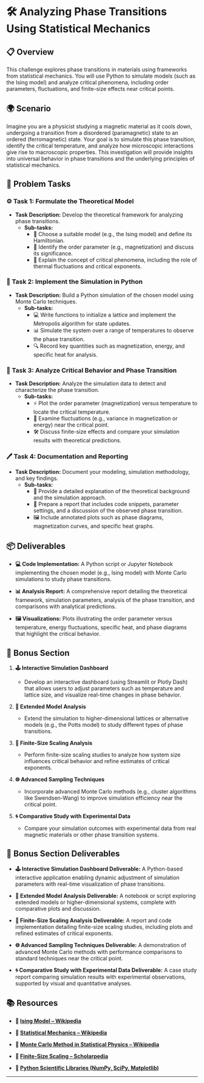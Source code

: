 # 🛠️ Analyzing Phase Transitions Using Statistical Mechanics

## 📋 Overview
This challenge explores phase transitions in materials using frameworks from statistical mechanics. You will use Python to simulate models (such as the Ising model) and analyze critical phenomena, including order parameters, fluctuations, and finite-size effects near critical points.

## 🌍 Scenario
Imagine you are a physicist studying a magnetic material as it cools down, undergoing a transition from a disordered (paramagnetic) state to an ordered (ferromagnetic) state. Your goal is to simulate this phase transition, identify the critical temperature, and analyze how microscopic interactions give rise to macroscopic properties. This investigation will provide insights into universal behavior in phase transitions and the underlying principles of statistical mechanics.

## 📝 Problem Tasks

### ⚙️ Task 1: Formulate the Theoretical Model
- **Task Description:** Develop the theoretical framework for analyzing phase transitions.
  - **Sub-tasks:**
    - 📐 Choose a suitable model (e.g., the Ising model) and define its Hamiltonian.
    - 🧮 Identify the order parameter (e.g., magnetization) and discuss its significance.
    - 🔧 Explain the concept of critical phenomena, including the role of thermal fluctuations and critical exponents.

### 🔬 Task 2: Implement the Simulation in Python
- **Task Description:** Build a Python simulation of the chosen model using Monte Carlo techniques.
  - **Sub-tasks:**
    - 💻 Write functions to initialize a lattice and implement the Metropolis algorithm for state updates.
    - 📊 Simulate the system over a range of temperatures to observe the phase transition.
    - 🔍 Record key quantities such as magnetization, energy, and specific heat for analysis.

### 🔧 Task 3: Analyze Critical Behavior and Phase Transition
- **Task Description:** Analyze the simulation data to detect and characterize the phase transition.
  - **Sub-tasks:**
    - ⚡ Plot the order parameter (magnetization) versus temperature to locate the critical temperature.
    - 🔄 Examine fluctuations (e.g., variance in magnetization or energy) near the critical point.
    - 🛠️ Discuss finite-size effects and compare your simulation results with theoretical predictions.

### 🖊️ Task 4: Documentation and Reporting
- **Task Description:** Document your modeling, simulation methodology, and key findings.
  - **Sub-tasks:**
    - 📄 Provide a detailed explanation of the theoretical background and the simulation approach.
    - 📝 Prepare a report that includes code snippets, parameter settings, and a discussion of the observed phase transition.
    - 🖼️ Include annotated plots such as phase diagrams, magnetization curves, and specific heat graphs.

## 📦 Deliverables
- **💻 Code Implementation:**
  A Python script or Jupyter Notebook implementing the chosen model (e.g., Ising model) with Monte Carlo simulations to study phase transitions.

- **📊 Analysis Report:**
  A comprehensive report detailing the theoretical framework, simulation parameters, analysis of the phase transition, and comparisons with analytical predictions.

- **🖼️ Visualizations:**
  Plots illustrating the order parameter versus temperature, energy fluctuations, specific heat, and phase diagrams that highlight the critical behavior.

## 🎁 Bonus Section
1. **🕹️ Interactive Simulation Dashboard**
   - Develop an interactive dashboard (using Streamlit or Plotly Dash) that allows users to adjust parameters such as temperature and lattice size, and visualize real-time changes in phase behavior.

2. **🧮 Extended Model Analysis**
   - Extend the simulation to higher-dimensional lattices or alternative models (e.g., the Potts model) to study different types of phase transitions.

3. **🔄 Finite-Size Scaling Analysis**
   - Perform finite-size scaling studies to analyze how system size influences critical behavior and refine estimates of critical exponents.

4. **🌐 Advanced Sampling Techniques**
   - Incorporate advanced Monte Carlo methods (e.g., cluster algorithms like Swendsen-Wang) to improve simulation efficiency near the critical point.

5. **🌀 Comparative Study with Experimental Data**
   - Compare your simulation outcomes with experimental data from real magnetic materials or other phase transition systems.

## 🏅 Bonus Section Deliverables
- **🕹️ Interactive Simulation Dashboard Deliverable:**
  A Python-based interactive application enabling dynamic adjustment of simulation parameters with real-time visualization of phase transitions.

- **🧮 Extended Model Analysis Deliverable:**
  A notebook or script exploring extended models or higher-dimensional systems, complete with comparative plots and discussion.

- **🔄 Finite-Size Scaling Analysis Deliverable:**
  A report and code implementation detailing finite-size scaling studies, including plots and refined estimates of critical exponents.

- **🌐 Advanced Sampling Techniques Deliverable:**
  A demonstration of advanced Monte Carlo methods with performance comparisons to standard techniques near the critical point.

- **🌀 Comparative Study with Experimental Data Deliverable:**
  A case study report comparing simulation results with experimental observations, supported by visual and quantitative analyses.

## 📚 Resources

- **🔗 [Ising Model – Wikipedia](https://en.wikipedia.org/wiki/Ising_model)**

- **🔗 [Statistical Mechanics – Wikipedia](https://en.wikipedia.org/wiki/Statistical_mechanics)**

- **🔗 [Monte Carlo Method in Statistical Physics – Wikipedia](https://en.wikipedia.org/wiki/Monte_Carlo_method_in_statistical_physics)**

- **🔗 [Finite-Size Scaling – Scholarpedia](http://www.scholarpedia.org/article/Finite-size_scaling)**

- **🔗 [Python Scientific Libraries (NumPy, SciPy, Matplotlib)](https://www.scipy.org/)**

---
